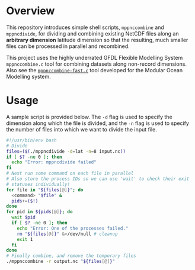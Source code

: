 # Overview
This repository introduces simple shell scripts,
`mppnccombine` and `mppncdivide`, for dividing
and combining existing NetCDF files along an **arbitrary dimension** latitude dimension so that the resulting,
much smaller files can be processed in parallel and recombined.

This project uses the highly underrated GFDL Flexible Modelling System `mppnccombine.c` tool for
combining datasets along non-record dimensions.
Also see the [`mppnccombine-fast.c`](https://github.com/coecms/mppnccombine-fast) tool developed for the Modular
Ocean Modelling system.

# Usage
A sample script is provided below. The `-d` flag is used to specify the dimension along which
the file is divided, and the `-n` flag is used to specify the number of files into which we want
to divide the input file.

```bash
#!/usr/bin/env bash
# Divide
files=($(./mppncdivide -d=lat -n=8 input.nc))
if [ $? -ne 0 ]; then
  echo "Error: mppncdivide failed"
fi
# Next run some command on each file in parallel
# Also store the process IDs so we can use 'wait' to check their exit
# statuses individually!
for file in "${files[@]}"; do
  <command> "$file" &
  pids+=($!)
done
for pid in ${pids[@]}; do
  wait $pid
  if [ $? -ne 0 ]; then
    echo "Error: One of the processes failed."
    rm "${files[@]}" &>/dev/null # cleanup
    exit 1
  fi
done
# Finally combine, and remove the temporary files
./mppnccombine -r output.nc "${files[@]}"
```
